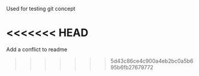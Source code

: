 Used for testing git concept

<<<<<<< HEAD
=======
Add a conflict to readme
>>>>>>> 5d43c86ce4c900a4eb2bc0a5b695b6fb27679772
